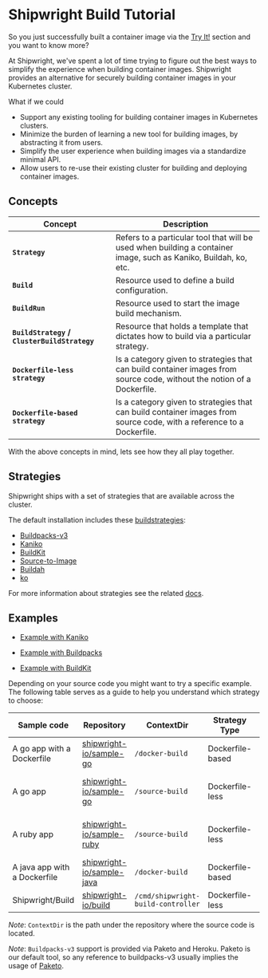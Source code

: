 <!--
Copyright The Shipwright Contributors

SPDX-License-Identifier: Apache-2.0
-->
# Shipwright Build Tutorial

So you just successfully built a container image via the [Try It!](../../README.md#try-it) section and you want to know more?

At Shipwright, we've spent a lot of time trying to figure out the best ways to simplify the experience when
building container images. Shipwright provides an alternative for securely building container images in your Kubernetes cluster.


What if we could

- Support any existing tooling for building container images in Kubernetes clusters.
- Minimize the burden of learning a new tool for building images, by abstracting it from users.
- Simplify the user experience when building images via a standardize minimal API.
- Allow users to re-use their existing cluster for building and deploying container images.

## Concepts

| Concept     | Description |
| ----------- | ----------- |
| **`Strategy`**      | Refers to a particular tool that will be used when building a container image, such as Kaniko, Buildah, ko, etc. |
| **`Build`**   | Resource used to define a build configuration. |
| **`BuildRun`**   | Resource used to start the image build mechanism. |
| **`BuildStrategy` / `ClusterBuildStrategy`**   | Resource that holds a template that dictates how to build via a particular strategy. |
| **`Dockerfile-less strategy`**   | Is a category given to strategies that can build container images from source code, without the notion of a Dockerfile. |
| **`Dockerfile-based strategy`**   | Is a category given to strategies that can build container images from source code, with a reference to a Dockerfile. |

With the above concepts in mind, lets see how they all play together.

## Strategies

Shipwright ships with a set of strategies that are available across the cluster.

The default installation includes these [buildstrategies](/docs/buildstrategies.md):

* [Buildpacks-v3](docs/buildstrategies.md#buildpacks-v3)
* [Kaniko](docs/buildstrategies.md#kaniko)
* [BuildKit](docs/buildstrategies.md#buildkit)
* [Source-to-Image](docs/buildstrategies.md#source-to-image)
* [Buildah](docs/buildstrategies.md#buildah)
* [ko](docs/buildstrategies.md#ko)

For more information about strategies see the related [docs](/docs/buildstrategies.md).

## Examples

* [Example with Kaniko](/docs/tutorials/building_with_kaniko.md)

* [Example with Buildpacks](/docs/tutorials/building_with_buildpacks.md)

* [Example with BuildKit](/docs/tutorials/building_with_buildkit.md)

Depending on your source code you might want to try a specific example. The following table serves as a guide to help you understand which
strategy to choose:

| Sample code | Repository | ContextDir | Strategy Type | Strategy to use |
| ----------- | ----------- | ------------- | ------------- | ------------- |
| A go app with a Dockerfile | [shipwright-io/sample-go](https://github.com/shipwright-io/sample-go) | `/docker-build` | Dockerfile-based | Kaniko, BuildKit, Buildah |
| A go app | [shipwright-io/sample-go](https://github.com/shipwright-io/sample-go) | `/source-build` | Dockerfile-less | buildpacks-v3, buildpacks-v3-heroku |
| A ruby app | [shipwright-io/sample-ruby](https://github.com/shipwright-io/sample-ruby) | `/source-build` | Dockerfile-less | buildpacks-v3, buildpacks-v3-heroku |
| A java app with a Dockerfile | [shipwright-io/sample-java](https://github.com/shipwright-io/sample-java) | `/docker-build` | Dockerfile-based | Kaniko, BuildKit, Buildah |
| Shipwright/Build | [shipwright-io/build](https://github.com/shipwright-io/build) |  `/cmd/shipwright-build-controller` | Dockerfile-less | ko |

_Note_: `ContextDir` is the path under the repository where the source code is located.

_Note_: `Buildpacks-v3` support is provided via Paketo and Heroku. Paketo is our default tool, so any reference to buildpacks-v3 usually implies the usage of [Paketo](https://paketo.io/).
